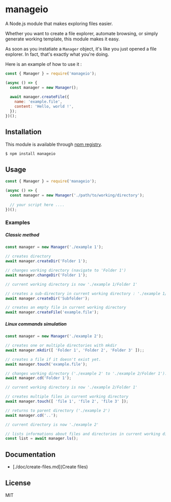 # manageio

A Node.js module that makes exploring files easier.

Whether you want to create a file explorer, automate browsing, or simply generate working template, this module makes it easy.

As soon as you instatiate a `Manager` object, it's like you just opened a file explorer. In fact, that's exactly what you're doing.

Here is an example of how to use it :

```js
const { Manager } = require('manageio');

(async () => {
  const manager = new Manager();
  
  await manager.createFile({
    name: 'example.file',
    content: 'Hello, world !',
  });
})();
```

## Installation

This module is available through [npm registry](https://www.npmjs.com).

```sh
$ npm install manageio
```

## Usage

```js
const { Manager } = require('manageio');

(async () => {
  const manager = new Manager('./path/to/working/directory');
  
  // your script here ....
})();
```

### Examples

##### Classic method

```js
const manager = new Manager('./example 1');

// creates directory
await manager.createDir('Folder 1');

// changes working directory (navigate to 'Folder 1')
await manager.changeDir('Folder 1');

// current working directory is now './example 1/Folder 1'

// creates a sub-directory in current working directory : './example 1/Folder 1/Subfolder'
await manager.createDir('Subfolder');

// creates an empty file in current working directory
await manager.createFile('example.file');
```

##### Linux commands simulation

```js
const manager = new Manager('./example 2');

// creates one or multiple directories with mkdir
await manager.mkdir([ 'Folder 1', 'Folder 2', 'Folder 3' ]);;

// creates a file if it doesn't exist yet.
await manager.touch('example.file');

// changes working directory ('./example 2' to './example 2/Folder 1').
await manager.cd('Folder 1');

// current working directory is now './example 2/Folder 1'

// creates multiple files in current working directory
await manager.touch([ 'file 1', 'file 2', 'file 3' ]);

// returns to parent directory ('./example 2')
await manager.cd('..');

// current directory is now './example 2'

// lists informations about files and directories in current working directory
const list = await manager.ls();
```

## Documentation

- [./doc/create-files.md](Create files)

## License

MIT
